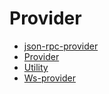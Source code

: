 # Provider

* [json-rpc-provider](json-rpc-provider.md)
* [Provider](provider.md)
* [Utility](utility.md)
* [Ws-provider](ws-provider.md)